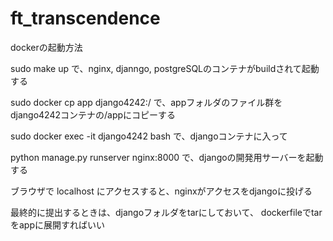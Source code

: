 # ft_transcendence

dockerの起動方法

 sudo make up
で、nginx, djanngo, postgreSQLのコンテナがbuildされて起動する

 sudo docker cp app django4242:/
で、appフォルダのファイル群をdjango4242コンテナの/appにコピーする

 sudo docker exec -it django4242 bash
で、djangoコンテナに入って

 python manage.py runserver nginx:8000
で、djangoの開発用サーバーを起動する

ブラウザで
localhost
にアクセスすると、nginxがアクセスをdjangoに投げる

最終的に提出するときは、djangoフォルダをtarにしておいて、
dockerfileでtarをappに展開すればいい
